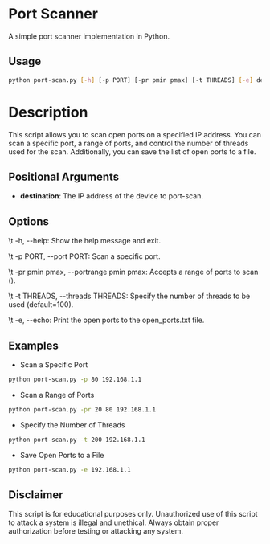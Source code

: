 # Port Scanner

A simple port scanner implementation in Python.

## Usage

```sh
python port-scan.py [-h] [-p PORT] [-pr pmin pmax] [-t THREADS] [-e] destination
```

# Description

This script allows you to scan open ports on a specified IP address. You can scan a specific port, a range of ports, and control the number of threads used for the scan. Additionally, you can save the list of open ports to a file.

## Positional Arguments

- **destination**: The IP address of the device to port-scan.

## Options

\t  -h, --help: Show the help message and exit.
  
\t  -p PORT, --port PORT: Scan a specific port.
  
\t  -pr pmin pmax, --portrange pmin pmax: Accepts a range of ports to scan (<pmin pmax>).
  
\t  -t THREADS, --threads THREADS: Specify the number of threads to be used (default=100).
  
\t  -e, --echo: Print the open ports to the open_ports.txt file.

## Examples

- Scan a Specific Port

```sh
python port-scan.py -p 80 192.168.1.1
```

- Scan a Range of Ports

```sh
python port-scan.py -pr 20 80 192.168.1.1
```

- Specify the Number of Threads

```sh
python port-scan.py -t 200 192.168.1.1
```

- Save Open Ports to a File

```sh
python port-scan.py -e 192.168.1.1
```

## Disclaimer

This script is for educational purposes only. Unauthorized use of this script to attack a system is illegal and unethical. Always obtain proper authorization before testing or attacking any system.

